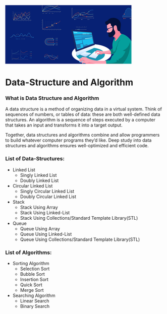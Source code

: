 <img src="https://github.com/Kumar-laxmi/DSA-Practice/blob/main/Images/DSA.png" />
 
# Data-Structure and Algorithm
### What is Data Structure and Algorithm
A data structure is a method of organizing data in a virtual system. Think of sequences of numbers, or tables of data: these are both well-defined data structures. An algorithm is a sequence of steps executed by a computer that takes an input and transforms it into a target output.

Together, data structures and algorithms combine and allow programmers to build whatever computer programs they’d like. Deep study into data structures and algorithms ensures well-optimized and efficient code.

### List of Data-Structures:
- Linked List
  - Singly Linked List
  - Doubly Linked List
- Circular Linked List
  - Singly Circular Linked List
  - Doubly Circular Linked List
- Stack
  - Stack Using Array
  - Stack Using Linked-List
  - Stack Using Collections/Standard Template Library(STL)
- Queue
  - Queue Using Array
  - Queue Using Linked-List
  - Queue Using Collections/Standard Template Library(STL)

### List of Algorithms:
- Sorting Algorithm
  - Selection Sort
  - Bubble Sort
  - Insertion Sort
  - Quick Sort
  - Merge Sort
- Searching Algorithm
  - Linear Search
  - Binary Search
